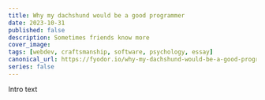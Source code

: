 ```yaml
---
title: Why my dachshund would be a good programmer
date: 2023-10-31
published: false
description: Sometimes friends know more
cover_image:
tags: [webdev, craftsmanship, software, psychology, essay]
canonical_url: https://fyodor.io/why-my-dachshund-would-be-a-good-programmer/
series: false
---
```


Intro text